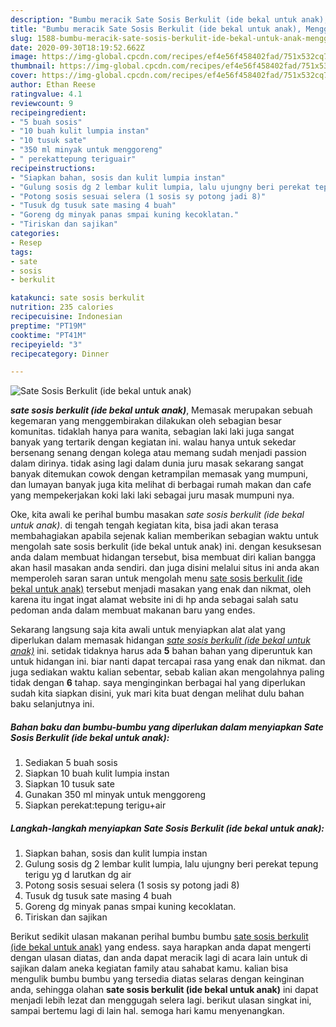 ```yaml
---
description: "Bumbu meracik Sate Sosis Berkulit (ide bekal untuk anak), Menggugah Selera"
title: "Bumbu meracik Sate Sosis Berkulit (ide bekal untuk anak), Menggugah Selera"
slug: 1588-bumbu-meracik-sate-sosis-berkulit-ide-bekal-untuk-anak-menggugah-selera
date: 2020-09-30T18:19:52.662Z
image: https://img-global.cpcdn.com/recipes/ef4e56f458402fad/751x532cq70/sate-sosis-berkulit-ide-bekal-untuk-anak-foto-resep-utama.jpg
thumbnail: https://img-global.cpcdn.com/recipes/ef4e56f458402fad/751x532cq70/sate-sosis-berkulit-ide-bekal-untuk-anak-foto-resep-utama.jpg
cover: https://img-global.cpcdn.com/recipes/ef4e56f458402fad/751x532cq70/sate-sosis-berkulit-ide-bekal-untuk-anak-foto-resep-utama.jpg
author: Ethan Reese
ratingvalue: 4.1
reviewcount: 9
recipeingredient:
- "5 buah sosis"
- "10 buah kulit lumpia instan"
- "10 tusuk sate"
- "350 ml minyak untuk menggoreng"
- " perekattepung teriguair"
recipeinstructions:
- "Siapkan bahan, sosis dan kulit lumpia instan"
- "Gulung sosis dg 2 lembar kulit lumpia, lalu ujungny beri perekat tepung terigu yg d larutkan dg air"
- "Potong sosis sesuai selera (1 sosis sy potong jadi 8)"
- "Tusuk dg tusuk sate masing 4 buah"
- "Goreng dg minyak panas smpai kuning kecoklatan."
- "Tiriskan dan sajikan"
categories:
- Resep
tags:
- sate
- sosis
- berkulit

katakunci: sate sosis berkulit 
nutrition: 235 calories
recipecuisine: Indonesian
preptime: "PT19M"
cooktime: "PT41M"
recipeyield: "3"
recipecategory: Dinner

---
```



![Sate Sosis Berkulit (ide bekal untuk anak)](https://img-global.cpcdn.com/recipes/ef4e56f458402fad/751x532cq70/sate-sosis-berkulit-ide-bekal-untuk-anak-foto-resep-utama.jpg)

<b><i>sate sosis berkulit (ide bekal untuk anak)</i></b>, Memasak merupakan sebuah kegemaran yang menggembirakan dilakukan oleh sebagian besar komunitas. tidaklah hanya para wanita, sebagian laki laki juga sangat banyak yang tertarik dengan kegiatan ini. walau hanya untuk sekedar bersenang senang dengan kolega atau memang sudah menjadi passion dalam dirinya. tidak asing lagi dalam dunia juru masak sekarang sangat banyak ditemukan cowok dengan ketrampilan memasak yang mumpuni, dan lumayan banyak juga kita melihat di berbagai rumah makan dan cafe yang mempekerjakan koki laki laki sebagai juru masak mumpuni nya.

Oke, kita awali ke perihal bumbu masakan <i>sate sosis berkulit (ide bekal untuk anak)</i>. di tengah tengah kegiatan kita, bisa jadi akan terasa membahagiakan apabila sejenak kalian memberikan sebagian waktu untuk mengolah sate sosis berkulit (ide bekal untuk anak) ini. dengan kesuksesan anda dalam membuat hidangan tersebut, bisa membuat diri kalian bangga akan hasil masakan anda sendiri. dan juga disini melalui situs ini anda akan memperoleh saran saran untuk mengolah menu <u>sate sosis berkulit (ide bekal untuk anak)</u> tersebut menjadi masakan yang enak dan nikmat, oleh karena itu ingat ingat alamat website ini di hp anda sebagai salah satu pedoman anda dalam membuat makanan baru yang endes.




Sekarang langsung saja kita awali untuk menyiapkan alat alat yang diperlukan dalam memasak hidangan <u><i>sate sosis berkulit (ide bekal untuk anak)</i></u> ini. setidak tidaknya harus ada <b>5</b> bahan bahan yang diperuntuk kan untuk hidangan ini. biar nanti dapat tercapai rasa yang enak dan nikmat. dan juga sediakan waktu kalian sebentar, sebab kalian akan mengolahnya paling tidak dengan <b>6</b> tahap. saya menginginkan berbagai hal yang diperlukan sudah kita siapkan disini, yuk mari kita buat dengan melihat dulu bahan baku selanjutnya ini.

<!--inarticleads1-->

##### Bahan baku dan bumbu-bumbu yang diperlukan dalam menyiapkan Sate Sosis Berkulit (ide bekal untuk anak):

1. Sediakan 5 buah sosis
1. Siapkan 10 buah kulit lumpia instan
1. Siapkan 10 tusuk sate
1. Gunakan 350 ml minyak untuk menggoreng
1. Siapkan  perekat:tepung terigu+air




<!--inarticleads2-->

##### Langkah-langkah menyiapkan Sate Sosis Berkulit (ide bekal untuk anak):

1. Siapkan bahan, sosis dan kulit lumpia instan
1. Gulung sosis dg 2 lembar kulit lumpia, lalu ujungny beri perekat tepung terigu yg d larutkan dg air
1. Potong sosis sesuai selera (1 sosis sy potong jadi 8)
1. Tusuk dg tusuk sate masing 4 buah
1. Goreng dg minyak panas smpai kuning kecoklatan.
1. Tiriskan dan sajikan




Berikut sedikit ulasan makanan perihal bumbu bumbu <u>sate sosis berkulit (ide bekal untuk anak)</u> yang endess. saya harapkan anda dapat mengerti dengan ulasan diatas, dan anda dapat meracik lagi di acara lain untuk di sajikan dalam aneka kegiatan family atau sahabat kamu. kalian bisa mengulik bumbu bumbu yang tersedia diatas selaras dengan keinginan anda, sehingga olahan <b>sate sosis berkulit (ide bekal untuk anak)</b> ini dapat menjadi lebih lezat dan menggugah selera lagi. berikut ulasan singkat ini, sampai bertemu lagi di lain hal. semoga hari kamu menyenangkan.
